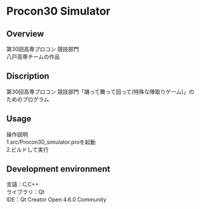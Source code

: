 # Procon30 Simulator
 
## Overview
第30回高専プロコン 競技部門 <br>
八戸高専チームの作品 <br>

## Discription
第30回高専プロコン 競技部門「踊って舞って回って(特殊な陣取りゲーム)」のためのプログラム <br>

## Usage
操作説明<br>
1.src/Procon30_simulator.proを起動 <br>
2.ビルドして実行 <br>

## Development environment
言語：C,C++ <br>
ライブラリ：Qt <br>
IDE：Qt Creator Open 4.6.0 Community <br>
